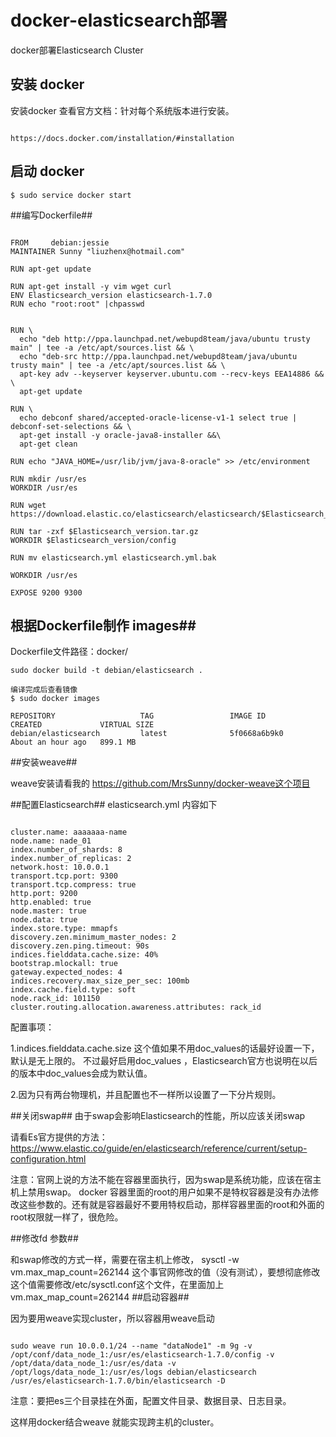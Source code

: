 # docker-elasticsearch部署

docker部署Elasticsearch Cluster


## 安装 docker ##

安装docker 查看官方文档：针对每个系统版本进行安装。

```

https://docs.docker.com/installation/#installation

```
## 启动 docker ##

```
$ sudo service docker start

```

##编写Dockerfile##

```

FROM     debian:jessie
MAINTAINER Sunny "liuzhenx@hotmail.com"

RUN apt-get update

RUN apt-get install -y vim wget curl
ENV Elasticsearch_version elasticsearch-1.7.0
RUN echo "root:root" |chpasswd


RUN \
  echo "deb http://ppa.launchpad.net/webupd8team/java/ubuntu trusty main" | tee -a /etc/apt/sources.list && \
  echo "deb-src http://ppa.launchpad.net/webupd8team/java/ubuntu trusty main" | tee -a /etc/apt/sources.list && \
  apt-key adv --keyserver keyserver.ubuntu.com --recv-keys EEA14886 && \
  apt-get update

RUN \
  echo debconf shared/accepted-oracle-license-v1-1 select true | debconf-set-selections && \
  apt-get install -y oracle-java8-installer &&\
  apt-get clean

RUN echo "JAVA_HOME=/usr/lib/jvm/java-8-oracle" >> /etc/environment

RUN mkdir /usr/es
WORKDIR /usr/es

RUN wget https://download.elastic.co/elasticsearch/elasticsearch/$Elasticsearch_version.tar.gz

RUN tar -zxf $Elasticsearch_version.tar.gz
WORKDIR $Elasticsearch_version/config

RUN mv elasticsearch.yml elasticsearch.yml.bak

WORKDIR /usr/es

EXPOSE 9200 9300

```


## 根据Dockerfile制作 images##

Dockerfile文件路径：docker/

```
sudo docker build -t debian/elasticsearch .

编译完成后查看镜像
$ sudo docker images

REPOSITORY                   TAG                 IMAGE ID            CREATED             VIRTUAL SIZE
debian/elasticsearch         latest              5f0668a6b9k0        About an hour ago   899.1 MB

```

##安装weave##

weave安装请看我的 https://github.com/MrsSunny/docker-weave这个项目

##配置Elasticsearch##
elasticsearch.yml 内容如下

```

cluster.name: aaaaaaa-name
node.name: nade_01
index.number_of_shards: 8
index.number_of_replicas: 2
network.host: 10.0.0.1
transport.tcp.port: 9300
transport.tcp.compress: true
http.port: 9200
http.enabled: true
node.master: true
node.data: true
index.store.type: mmapfs
discovery.zen.minimum_master_nodes: 2
discovery.zen.ping.timeout: 90s
indices.fielddata.cache.size: 40%
bootstrap.mlockall: true
gateway.expected_nodes: 4
indices.recovery.max_size_per_sec: 100mb
index.cache.field.type: soft
node.rack_id: 101150
cluster.routing.allocation.awareness.attributes: rack_id

```

配置事项：

1.indices.fielddata.cache.size 这个值如果不用doc_values的话最好设置一下，默认是无上限的。
不过最好启用doc_values ，Elasticsearch官方也说明在以后的版本中doc_values会成为默认值。

2.因为只有两台物理机，并且配置也不一样所以设置了一下分片规则。

##关闭swap##
由于swap会影响Elasticsearch的性能，所以应该关闭swap

请看Es官方提供的方法：
https://www.elastic.co/guide/en/elasticsearch/reference/current/setup-configuration.html

注意：官网上说的方法不能在容器里面执行，因为swap是系统功能，应该在宿主机上禁用swap。
docker 容器里面的root的用户如果不是特权容器是没有办法修改这些参数的。还有就是容器最好不要用特权启动，那样容器里面的root和外面的root权限就一样了，很危险。

##修改fd 参数##

和swap修改的方式一样，需要在宿主机上修改，
sysctl -w vm.max_map_count=262144
这个事官网修改的值（没有测试），要想彻底修改这个值需要修改/etc/sysctl.conf这个文件，在里面加上vm.max_map_count=262144
##启动容器##

因为要用weave实现cluster，所以容器用weave启动


```

sudo weave run 10.0.0.1/24 --name "dataNode1" -m 9g -v /opt/conf/data_node_1:/usr/es/elasticsearch-1.7.0/config -v /opt/data/data_node_1:/usr/es/data -v /opt/logs/data_node_1:/usr/es/logs debian/elasticsearch /usr/es/elasticsearch-1.7.0/bin/elasticsearch -D

```

注意：要把es三个目录挂在外面，配置文件目录、数据目录、日志目录。

这样用docker结合weave 就能实现跨主机的cluster。
